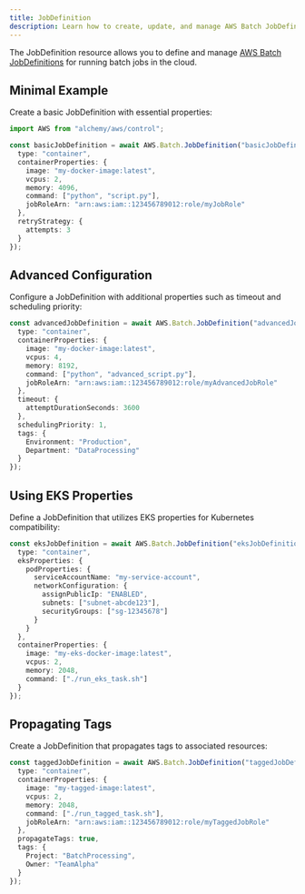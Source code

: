 ```yaml
---
title: JobDefinition
description: Learn how to create, update, and manage AWS Batch JobDefinitions using Alchemy Cloud Control.
---
```


The JobDefinition resource allows you to define and manage [AWS Batch JobDefinitions](https://docs.aws.amazon.com/batch/latest/userguide/) for running batch jobs in the cloud.

## Minimal Example

Create a basic JobDefinition with essential properties:

```ts
import AWS from "alchemy/aws/control";

const basicJobDefinition = await AWS.Batch.JobDefinition("basicJobDefinition", {
  type: "container",
  containerProperties: {
    image: "my-docker-image:latest",
    vcpus: 2,
    memory: 4096,
    command: ["python", "script.py"],
    jobRoleArn: "arn:aws:iam::123456789012:role/myJobRole"
  },
  retryStrategy: {
    attempts: 3
  }
});
```

## Advanced Configuration

Configure a JobDefinition with additional properties such as timeout and scheduling priority:

```ts
const advancedJobDefinition = await AWS.Batch.JobDefinition("advancedJobDefinition", {
  type: "container",
  containerProperties: {
    image: "my-docker-image:latest",
    vcpus: 4,
    memory: 8192,
    command: ["python", "advanced_script.py"],
    jobRoleArn: "arn:aws:iam::123456789012:role/myAdvancedJobRole"
  },
  timeout: {
    attemptDurationSeconds: 3600
  },
  schedulingPriority: 1,
  tags: {
    Environment: "Production",
    Department: "DataProcessing"
  }
});
```

## Using EKS Properties

Define a JobDefinition that utilizes EKS properties for Kubernetes compatibility:

```ts
const eksJobDefinition = await AWS.Batch.JobDefinition("eksJobDefinition", {
  type: "container",
  eksProperties: {
    podProperties: {
      serviceAccountName: "my-service-account",
      networkConfiguration: {
        assignPublicIp: "ENABLED",
        subnets: ["subnet-abcde123"],
        securityGroups: ["sg-12345678"]
      }
    }
  },
  containerProperties: {
    image: "my-eks-docker-image:latest",
    vcpus: 2,
    memory: 2048,
    command: ["./run_eks_task.sh"]
  }
});
```

## Propagating Tags

Create a JobDefinition that propagates tags to associated resources:

```ts
const taggedJobDefinition = await AWS.Batch.JobDefinition("taggedJobDefinition", {
  type: "container",
  containerProperties: {
    image: "my-tagged-image:latest",
    vcpus: 2,
    memory: 2048,
    command: ["./run_tagged_task.sh"],
    jobRoleArn: "arn:aws:iam::123456789012:role/myTaggedJobRole"
  },
  propagateTags: true,
  tags: {
    Project: "BatchProcessing",
    Owner: "TeamAlpha"
  }
});
```
